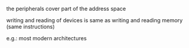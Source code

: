  

the peripherals cover part of the address space

writing and reading of devices is same as writing and reading memory (same instructions)

e.g.: most modern architectures